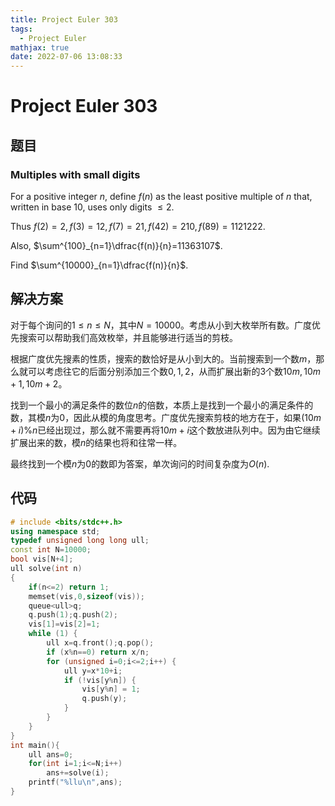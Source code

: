 ```yaml
---
title: Project Euler 303
tags:
  - Project Euler
mathjax: true
date: 2022-07-06 13:08:33
---
```


<escape><!-- more --></escape>

# Project Euler 303

## 题目

### Multiples with small digits

For a positive integer $n$, define $f(n)$ as the least positive multiple of $n$ that, written in base $10$, uses only digits $\le 2$.

Thus $f(2)=2, f(3)=12, f(7)=21, f(42)=210, f(89)=1121222$.

Also, $\sum^{100}_{n=1}\dfrac{f(n)}{n}=11363107$.

Find $\sum^{10000}_{n=1}\dfrac{f(n)}{n}$.

## 解决方案

对于每个询问的$1\le n\le N$，其中$N=10000$。考虑从小到大枚举所有数。广度优先搜索可以帮助我们高效枚举，并且能够进行适当的剪枝。

根据广度优先搜素的性质，搜索的数恰好是从小到大的。当前搜索到一个数$m$，那么就可以考虑往它的后面分别添加三个数$0,1,2$，从而扩展出新的$3$个数$10m,10m+1,10m+2$。

找到一个最小的满足条件的数位$n$的倍数，本质上是找到一个最小的满足条件的数，其模$n$为$0$，因此从模的角度思考。广度优先搜索剪枝的地方在于，如果$(10m+i)\%n$已经出现过，那么就不需要再将$10m+i$这个数放进队列中。因为由它继续扩展出来的数，模$n$的结果也将和往常一样。

最终找到一个模$n$为$0$的数即为答案，单次询问的时间复杂度为$O(n)$.

## 代码

```C++
# include <bits/stdc++.h>
using namespace std;
typedef unsigned long long ull;
const int N=10000;
bool vis[N+4];
ull solve(int n)
{
    if(n<=2) return 1;
    memset(vis,0,sizeof(vis));
    queue<ull>q;
    q.push(1);q.push(2);
    vis[1]=vis[2]=1;
    while (1) {
        ull x=q.front();q.pop();
        if (x%n==0) return x/n;
        for (unsigned i=0;i<=2;i++) {
            ull y=x*10+i;
            if (!vis[y%n]) {
                vis[y%n] = 1;
                q.push(y);
            }
        }
    }
}
int main(){
    ull ans=0;
    for(int i=1;i<=N;i++)
        ans+=solve(i);
    printf("%llu\n",ans);
}

```
